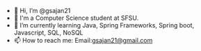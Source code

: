 - 👋 Hi, I’m @gsajan21
- 👀 I'm a Computer Science student at SFSU.
- 🌱 I’m currently learning Java, Spring Frameworks, Spring boot, Javascript, SQL, NoSQL
- 📫 How to reach me: Email:gsajan21@gmail.com

<!---
gsajan21/gsajan21 is a ✨ special ✨ repository because its `README.md` (this file) appears on your GitHub profile.
You can click the Preview link to take a look at your changes.
--->
